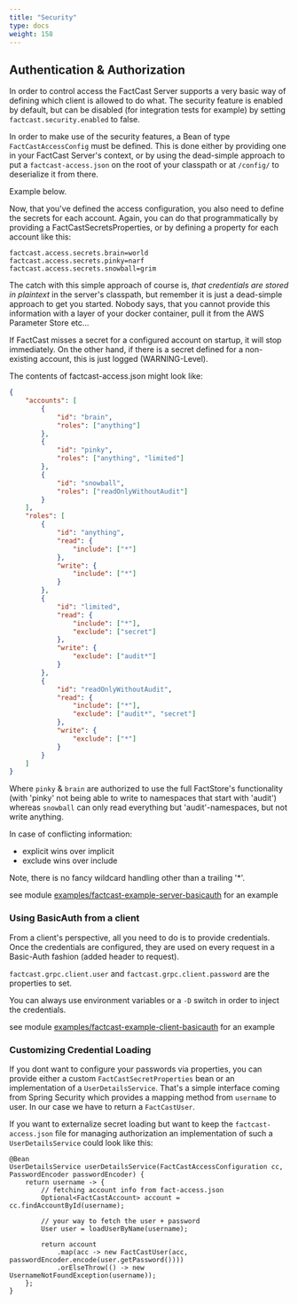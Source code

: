 ```yaml
---
title: "Security"
type: docs
weight: 158
---
```


## Authentication & Authorization

In order to control access the FactCast Server supports a very basic way of defining which client is allowed to do what.
The security feature is enabled by default, but can be disabled (for integration tests for example) by
setting `factcast.security.enabled` to false.

In order to make use of the security features, a Bean of type `FactCastAccessConfig` must be defined. This is done
either by providing one
in your FactCast Server's context, or by using the dead-simple approach to put a `factcast-access.json` on the root of
your classpath or at `/config/` to deserialize it from there.

Example below.

Now, that you've defined the access configuration, you also need to define the secrets for each account. Again, you can
do that programmatically by providing a FactCastSecretsProperties, or by defining a property for each account like this:

```
factcast.access.secrets.brain=world
factcast.access.secrets.pinky=narf
factcast.access.secrets.snowball=grim
```

The catch with this simple approach of course is, _that credentials are stored in plaintext_ in the server's classpath,
but remember it is just a dead-simple approach to get you started. Nobody says, that you cannot provide this information
with a layer of your docker container, pull it from the AWS Parameter Store etc...

If FactCast misses a secret for a configured account on startup, it will stop immediately. On the other hand, if there
is a secret defined for a non-existing account, this is just logged (WARNING-Level).

The contents of factcast-access.json might look like:

```json
{
	"accounts": [
		{
			"id": "brain",
			"roles": ["anything"]
		},
		{
			"id": "pinky",
			"roles": ["anything", "limited"]
		},
		{
			"id": "snowball",
			"roles": ["readOnlyWithoutAudit"]
		}
	],
	"roles": [
		{
			"id": "anything",
			"read": {
				"include": ["*"]
			},
			"write": {
				"include": ["*"]
			}
		},
		{
			"id": "limited",
			"read": {
				"include": ["*"],
				"exclude": ["secret"]
			},
			"write": {
				"exclude": ["audit*"]
			}
		},
		{
			"id": "readOnlyWithoutAudit",
			"read": {
				"include": ["*"],
				"exclude": ["audit*", "secret"]
			},
			"write": {
				"exclude": ["*"]
			}
		}
	]
}
```

Where `pinky` & `brain` are authorized to use the full FactStore's functionality (with 'pinky' not being able to write
to namespaces that start with 'audit') whereas `snowball` can only read everything but 'audit'-namespaces, but not write
anything.

In case of conflicting information:

- explicit wins over implicit
- exclude wins over include

Note, there is no fancy wildcard handling other than a trailing '\*'.

see
module [examples/factcast-example-server-basicauth](https://github.com/factcast/factcast/tree/master/factcast-examples/factcast-example-server-basicauth)
for an example

### Using BasicAuth from a client

From a client's perspective, all you need to do is to provide credentials. Once the credentials are configured, they are
used on every request in a Basic-Auth fashion (added header to request).

`factcast.grpc.client.user` and `factcast.grpc.client.password` are the properties to set.

You can always use environment variables or a `-D` switch in order to inject the credentials.

see
module [examples/factcast-example-client-basicauth](https://github.com/factcast/factcast/tree/master/factcast-examples/factcast-example-client-basicauth)
for an example

### Customizing Credential Loading

If you dont want to configure your passwords via properties, you can provide either a custom `FactCastSecretProperties`
bean or an implementation of a `UserDetailsService`.
That's a simple interface coming from Spring Security which provides a mapping method from `username` to user. In our
case we have to return a `FactCastUser`.

If you want to externalize secret loading but want to keep the `factcast-access.json` file for managing authorization an
implementation of such a `UserDetailsService` could look like this:

```
@Bean
UserDetailsService userDetailsService(FactCastAccessConfiguration cc, PasswordEncoder passwordEncoder) {
    return username -> {
        // fetching account info from fact-access.json
        Optional<FactCastAccount> account = cc.findAccountById(username);

        // your way to fetch the user + password
        User user = loadUserByName(username);

        return account
            .map(acc -> new FactCastUser(acc, passwordEncoder.encode(user.getPassword())))
            .orElseThrow(() -> new UsernameNotFoundException(username));
    };
}
```
